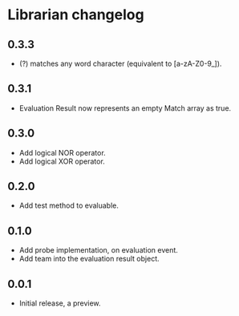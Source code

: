 # Librarian changelog

## 0.3.3

- (?) matches any word character (equivalent to [a-zA-Z0-9_]).

## 0.3.1

- Evaluation Result now represents an empty Match array as true.

## 0.3.0

- Add logical NOR operator.
- Add logical XOR operator.

## 0.2.0

- Add test method to evaluable.

## 0.1.0

- Add probe implementation, on evaluation event.
- Add team into the evaluation result object.

## 0.0.1

- Initial release, a preview.
